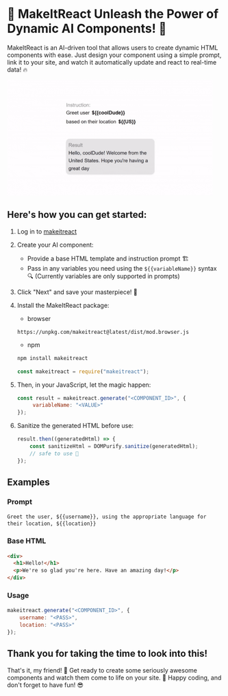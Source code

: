 # 🚀 **MakeItReact** Unleash the Power of Dynamic AI Components! 🤖

MakeItReact is an AI-driven tool that allows users to create dynamic HTML components with ease. Just design your component using a simple prompt, link it to your site, and watch it automatically update and react to real-time data! 🔥

<img src="light.gif" width=480 heigth=270 />

## Here's how you can get started:

1. Log in to [makeitreact](https://makeitreact.netlify.app/)
2. Create your AI component:
   - Provide a base HTML template and instruction prompt 🏗️
   - Pass in any variables you need using the `${{variableName}}` syntax 🔍 (Currently variables are only supported in prompts)
3. Click "Next" and save your masterpiece! 💾

4. Install the MakeItReact package:
   - browser

   ```cdn
   https://unpkg.com/makeitreact@latest/dist/mod.browser.js
   ```
   - npm

   ```bash
   npm install makeitreact
   ```
   ```js
   const makeitreact = require("makeitreact");
   ```

5. Then, in your JavaScript, let the magic happen:
   ```js
   const result = makeitreact.generate("<COMPONENT_ID>", {
        variableName: "<VALUE>"
   });
   ```
8. Sanitize the generated HTML before use:
    ```js
    result.then((generatedHtml) => {
        const sanitizeHtml = DOMPurify.sanitize(generatedHtml); 
        // safe to use 🎨
   });
    ```

## Examples

### Prompt

```
Greet the user, ${{username}}, using the appropriate language for their location, ${{location}}
```

### Base HTML

```html
<div>
  <h1>Hello!</h1>
  <p>We're so glad you're here. Have an amazing day!</p>
</div>
```

### Usage

```js
makeitreact.generate("<COMPONENT_ID>", {
    username: "<PASS>",
    location: "<PASS>"
});
```

## Thank you for taking the time to look into this!

That's it, my friend! 🙌 Get ready to create some seriously awesome components and watch them come to life on your site. 🚀 Happy coding, and don't forget to have fun! 😎
